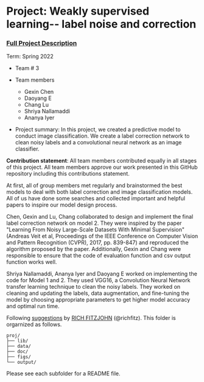 # Project: Weakly supervised learning-- label noise and correction


### [Full Project Description](doc/project3_desc.md)

Term: Spring 2022

+ Team # 3
+ Team members
	+ Gexin Chen
	+ Daoyang E
	+ Chang Lu
	+ Shriya Nallamaddi
	+ Ananya Iyer

+ Project summary: In this project, we created a predictive model to conduct image classification. We create a label correction network to clean noisy labels and a convolutional neural network as an image classifier.
	
**Contribution statement**: All team members contributed equally in all stages of this project. All team members approve our work presented in this GitHub repository including this contributions statement.  

At first, all of group members met regularly and brainstormed the best models to deal with both label correction and image classification models. All of us have done some searches and collected important and helpful papers to inspire our model design process.  

Chen, Gexin and Lu, Chang collaborated to design and implement the final label correction network on model 2. They were inspired by the paper "Learning From Noisy Large-Scale Datasets With Minimal Supervision" (Andreas Veit et al, Proceedings of the IEEE Conference on Computer Vision and Pattern Recognition (CVPR), 2017, pp. 839-847) and reproduced the algorithm proposed by the paper. Additionally, Gexin and Chang were responsible to ensure that the code of evaluation function and csv output function works well.

Shriya Nallamaddi, Ananya Iyer and Daoyang E worked on implementing the code for Model 1 and 2. They used VGG16, a Convolution Neural Network transfer learning technique to clean the noisy labels. They worked on cleaning and updating the labels, data augmentation, and fine-tuning the model by choosing appropriate parameters to get higher model accuracy and optimal run time.


Following [suggestions](http://nicercode.github.io/blog/2013-04-05-projects/) by [RICH FITZJOHN](http://nicercode.github.io/about/#Team) (@richfitz). This folder is orgarnized as follows.

```
proj/
├── lib/
├── data/
├── doc/
├── figs/
└── output/
```

Please see each subfolder for a README file.

